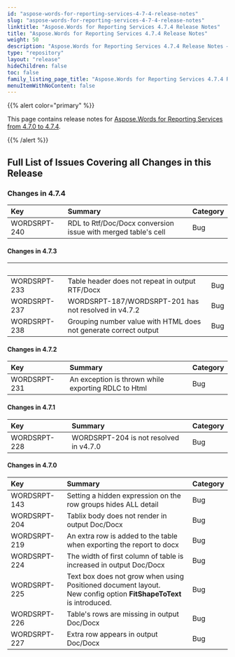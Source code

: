 ```yaml
---
id: "aspose-words-for-reporting-services-4-7-4-release-notes"
slug: "aspose-words-for-reporting-services-4-7-4-release-notes"
linktitle: "Aspose.Words for Reporting Services 4.7.4 Release Notes"
title: "Aspose.Words for Reporting Services 4.7.4 Release Notes"
weight: 50
description: "Aspose.Words for Reporting Services 4.7.4 Release Notes – the latest updates and fixes."
type: "repository"
layout: "release"
hideChildren: false
toc: false
family_listing_page_title: "Aspose.Words for Reporting Services 4.7.4 Release Notes"
menuItemWithNoContent: false
---
```


{{% alert color="primary" %}}

This page contains release notes for [Aspose.Words for Reporting Services from 4.7.0 to 4.7.4](https://releases.aspose.com/words/reportingservices/new-releases/aspose.words-for-reporting-services-4.7.4-msi/).

{{% /alert %}}

## Full List of Issues Covering all Changes in this Release

### Changes in 4.7.4

|Key |Summary |Category |
| :- | :- | :- |
|WORDSRPT-240|RDL to Rtf/Doc/Docx conversion issue with merged table's cell|Bug |

#### Changes in 4.7.3

| | | |
| :- | :- | :- |
|WORDSRPT-233|Table header does not repeat in output RTF/Docx|Bug |
|WORDSRPT-237|WORDSRPT-187/WORDSRPT-201 has not resolved in v4.7.2|Bug |
|WORDSRPT-238|Grouping number value with HTML does not generate correct output |Bug |

#### Changes in 4.7.2

|Key |Summary |Category |
| :- | :- | :- |
|WORDSRPT-231|An exception is thrown while exporting RDLC to Html|Bug |

#### Changes in 4.7.1

|Key |Summary |Category |
| :- | :- | :- |
|WORDSRPT-228|WORDSRPT-204 is not resolved in v4.7.0|Bug |

#### Changes in 4.7.0

|Key |Summary |Category |
| :- | :- | :- |
|WORDSRPT-143|Setting a hidden expression on the row groups hides ALL detail|Bug |
|WORDSRPT-204|Tablix body does not render in output Doc/Docx|Bug |
|WORDSRPT-219|An extra row is added to the table when exporting the report to docx|Bug |
|WORDSRPT-224|The width of first column of table is increased in output Doc/Docx|Bug |
|WORDSRPT-225|Text box does not grow when using Positioned document layout.<br>New config option **FitShapeToText** is introduced.|Bug |
|WORDSRPT-226|Table's rows are missing in output Doc/Docx|Bug |
|WORDSRPT-227|Extra row appears in output Doc/Docx|Bug |
